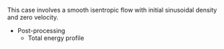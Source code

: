 This case involves a smooth isentropic flow with initial sinusoidal density and zero velocity.
  - Post-processing
    - Total energy profile
